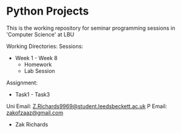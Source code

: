 # Python Projects
This is the working repository for seminar programming sessions in 'Computer Science' at LBU


Working Directories:
Sessions:
- Week 1 - Week 8
    - Homework
    - Lab Session
 
Assignment:
- Task1 - Task3

 

Uni Email: Z.Richards9969@student.leedsbeckett.ac.uk
P Email: zakofzaaz@gmail.com

- Zak Richards
